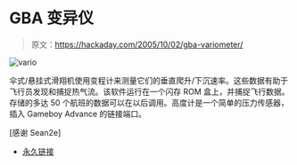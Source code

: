 # GBA 变异仪

> 原文：<https://hackaday.com/2005/10/02/gba-variometer/>

![vario](img/836f82ff5d3253018059ab77292a3c34.png)

伞式/悬挂式滑翔机使用变程计来测量它们的垂直爬升/下沉速率。这些数据有助于飞行员发现和捕捉热气流。该软件运行在一个闪存 ROM 盒上，并捕捉飞行数据。存储的多达 50 个航班的数据可以在以后调用。高度计是一个简单的压力传感器，插入 Gameboy Advance 的链接端口。

[感谢 Sean2e]

*   [永久链接](http://www.pixelproc.net/#Altimeter)